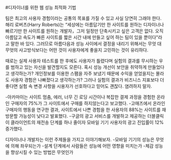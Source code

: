 #디자이너를 위한 웹 성능 최적화 기법

<p>팀은 최고의 사용자 경험이라는 공통의 목표를 가질 수 있고 사실 당연히 그래야 한다. 해리 로버츠(Harry Roberts)는 “세상에는 아름답기만 한 사이트를 원하는 디자이너나 빠르기만 한 사이트를 원하는 개발자，그저 일정만 단축시키고 싶은 고객은 없다. 오직 아름답고 속도가 빠른 사이트를 짧은 시간 내에 만들고 싶어 하는 팀이 있을 뿐이다"라고 말한 바 있다. 그러므로 아름다음과 성능 사이에서 결정을 내리기 위해서는 무엇 대 무엇의 사고방식보다는 어떤 것이 사용자에게 좋을지 고민하는 것이 유리하다.

때로는 실제 사용자 테스트를 한 후에도 사용자가 틀렸다며 실험의 결과를 무시하는 우를 범하고 있는 자신을 발견할지도 모른다. 혹시 성능 개선이 보안을 취약하게 만들었다고 생각하는가? 개인정보를 이용한 스팸을 자주 보냈기 때문에 수익을 얻었을지는 몰라도 사용자 경험은 나빠졌다고 생각하는가? 그러나 실험의 결과가 비즈니스 지표보다 더 좋다면 실험 속 변경 사항을 시용자가 선호하다고 믿어도 괜찮다. 염려하지 말자.</p>

<p>
    -아카마이는 사이트 멈춤, 에러, 너무 긴 로딩 시간이나 복잡한 결제 과정을 경험한 온라인 구매자의 75%가 그 사이트에서 구매를 하지않는다고 보고했다.
-고매즈에서 온라인 구매자의 행동을 연구한 결과, 사이트에서 나쁜 경험을 한 사용자의 88%는 사이트를 재방문할 가능성이 낮다고 발표했다.
-구글의 광고 서비스를 개발하고 제공하는 더블클릭이 클라이언트의 재전송 단계를 하나 줄이자 모바일 기기 사용자의 광고 진입률이 12% 증가했다.</p>

<p>
디자이너나 개발자는 이런 주제들을 가지고 이야기해보자.
-모바일 기기의 성능은 무엇에 의해 좌우되는가
-설계 단계에서 사람들은 성능에 어떤 영향을 미치는가
-체감 성능을 향상시킬 수 있는 방법은 무엇인가
</p>